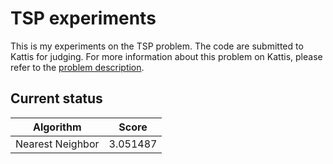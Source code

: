 # TSP experiments

This is my experiments on the TSP problem. The code are submitted to Kattis for judging. For more information
about this problem on Kattis, please refer to the [problem description](https://open.kattis.com/problems/tsp).

## Current status

| Algorithm        | Score    |
|------------------|----------|
| Nearest Neighbor | 3.051487 |
